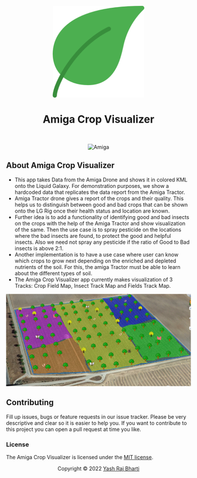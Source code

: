 <p align="center">
  <img alt="Amiga" src="https://raw.githubusercontent.com/yashrajbharti/kml-images/main/leaf.png" height="250px">
</p>  
  
<h1 align="center">Amiga Crop Visualizer</h1>

<p align="center">
  <img alt="" src="https://github.com/yashrajbharti/Amiga-Crop-Visualizer/actions/workflows/main.yml/badge.svg">
  <img alt="" src="https://img.shields.io/github/license/yashrajbharti/Amiga-Crop-Visualizer">
  <img alt="" src="https://img.shields.io/github/languages/top/yashrajbharti/Amiga-Crop-Visualizer?color=pink">
  <img alt="" src="https://img.shields.io/github/issues/yashrajbharti/Amiga-Crop-Visualizer?color=blue">
  <img alt="" src="https://img.shields.io/github/forks/yashrajbharti/Amiga-Crop-Visualizer?style=social">
  <img alt="" src="https://img.shields.io/github/repo-size/yashrajbharti/Amiga-Crop-Visualizer?color=cyan&label=Repo%20Size">
</p>
  
  <p align="center">
  <img alt="Amiga" src="https://raw.githubusercontent.com/yashrajbharti/kml-images/main/amiga-tools.gif" height="300px">
</p>  
  
## About Amiga Crop Visualizer

* This app takes Data from the Amiga Drone and shows it in colored KML onto the Liquid Galaxy. For demonstration purposes, we show a hardcoded data that replicates the data report from the Amiga Tractor.
* Amiga Tractor drone gives a report of the crops and their quality. This helps us to distinguish between good and bad crops that can be shown onto the LG Rig once their health status and location are known.
* Further idea is to add a functionality of identifying good and bad insects on the crops with the help of the Amiga Tractor and show visualization of the same. Then the use case is to spray pesticide on the locations where the bad insects are found, to protect the good and helpful insects. Also we need not spray any pesticide if the ratio of Good to Bad insects is above 2:1.
* Another implementation is to have a use case where user can know which crops to grow next depending on the enriched and depleted nutrients of the soil. For this, the amiga Tractor must be able to learn about the different types of soil.
* The Amiga Crop Visualizer app currently makes visualization of 3 Tracks: Crop Field Map, Insect Track Map and Fields Track Map.
  
![](https://raw.githubusercontent.com/yashrajbharti/kml-images/main/Crops-map.png)  
  
## Contributing 

Fill up issues, bugs or feature requests in our issue tracker. Please be very descriptive and clear so it is easier to help you. If you want to contribute to this project you can open a pull request at time you like. 
    
### License

The Amiga Crop Visualizer is licensed under the [MIT license](https://opensource.org/licenses/MIT).
  
<p align="center">
  Copyright © 2022 <a href="https://yashrajbharti.github.io/portfolio/" target="_blank">Yash Raj Bharti</a>
</p>
